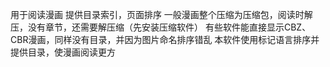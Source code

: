 用于阅读漫画
提供目录索引，页面排序
一般漫画整个压缩为压缩包，阅读时解压，没有章节，还需要解压缩（先安装压缩软件）
有些软件能直接显示CBZ、CBR漫画，同样没有目录，并因为图片命名排序错乱
本软件使用标记语言排序并提供目录，使漫画阅读更方
